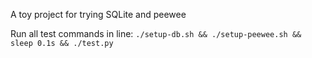 A toy project for trying SQLite and peewee

Run all test commands in line:
`./setup-db.sh && ./setup-peewee.sh && sleep 0.1s && ./test.py`

